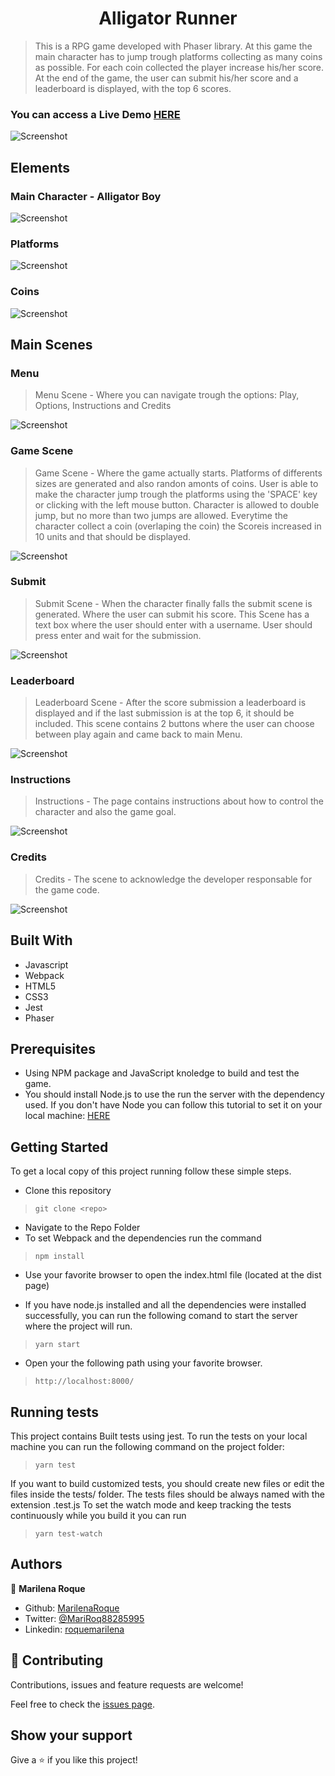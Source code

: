 <h1 align="center">Alligator Runner</h1>


> This is a RPG game developed with Phaser library. 
> At this game the main character has to jump trough platforms collecting as many coins as possible.
> For each coin collected the player increase his/her score.
> At the end of the game, the user can submit his/her score and a leaderboard is displayed, with the top 6 scores.



### You can access a Live Demo [HERE]()

![Screenshot](./assets/logo.png)

## Elements

### Main Character - Alligator Boy

![Screenshot](./assets/player.png)

### Platforms

![Screenshot](./assets/platform.png)

### Coins

![Screenshot](./assets/coin.png)

## Main Scenes

### Menu


> Menu Scene - Where you can navigate trough the options: Play, Options, Instructions and Credits

![Screenshot](./assets/menu.png)


### Game Scene

> Game Scene - Where the game actually starts. Platforms of differents sizes are generated and also randon amonts of coins. User is able to make the character jump trough the platforms using the 'SPACE' key or clicking with the left mouse button. Character is allowed to double jump, but no more than two jumps are allowed. Everytime the character collect a coin (overlaping the coin) the Scoreis increased in 10 units and that should be displayed.

![Screenshot](./assets/game.png)

### Submit

> Submit Scene - When the character finally falls the submit scene is generated. Where the user can submit his score. This Scene has a text box where the user should enter with a username. User should press enter and wait for the submission. 

![Screenshot](./assets/submit.png)

### Leaderboard

> Leaderboard Scene - After the score submission a leaderboard is displayed and if the last submission is at the top 6, it should be included. This scene contains 2 buttons where the user can choose between play again and came back to main Menu.

![Screenshot](./assets/leaderboard.png)

### Instructions

> Instructions - The page contains instructions about how to control the character and also the game goal.

![Screenshot](./assets/instructions.png)

### Credits

> Credits - The scene to acknowledge the developer responsable for the game code.

![Screenshot](./assets/credits.png)

## Built With

- Javascript
- Webpack
- HTML5
- CSS3
- Jest
- Phaser

## Prerequisites

- Using NPM package and JavaScript knoledge to build and test the game.
- You should install Node.js to use the run the server with the dependency used. If you don't have Node you can follow this tutorial to set it on your local machine: [HERE](https://www.w3schools.com/nodejs/default.asp)


## Getting Started

To get a local copy of this project running follow these simple steps.

- Clone this repository
 > `git clone <repo>`
- Navigate to the Repo Folder
- To set Webpack and the dependencies run the command
> `npm install`
- Use your favorite browser to open the index.html file (located at the dist page)

- If you have node.js installed and all the dependencies were installed successfully, you can run the following comand to start the server where the project will run.

> `yarn start`

- Open your the following path using your favorite browser.

> `http://localhost:8000/`

## Running tests

This project contains Built tests using jest. To run the tests on your local machine you can run the following command on the project folder:
 > `yarn test`

 If you want to build customized tests, you should create new files or edit the files inside the tests/ folder.
 The tests files should be always named with the extension .test.js
 To set the watch mode and keep tracking the tests continuously while you build it you can run
> `yarn test-watch`


## Authors

👤 **Marilena Roque**

- Github: [MarilenaRoque](https://github.com/MarilenaRoque)
- Twitter: [@MariRoq88285995](https://twitter.com/MariRoq88285995)
- Linkedin: [roquemarilena](https://www.linkedin.com/in/roquemarilena/)


## 🤝 Contributing

Contributions, issues and feature requests are welcome!

Feel free to check the [issues page](issues/).


## Show your support

Give a ⭐️ if you like this project!